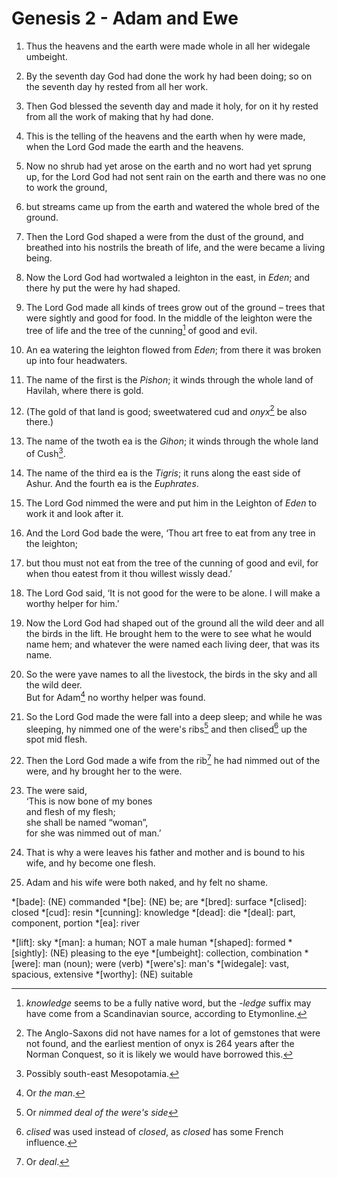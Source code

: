 # Genesis 2 - Adam and Ewe

1. Thus the heavens and the earth were made whole in all her widegale umbeight.
2. By the seventh day God had done the work hy had been doing; so on the
   seventh day hy rested from all her work.
3. Then God blessed the seventh day and made it holy, for on it hy rested from
   all the work of making that hy had done.
4. This is the telling of the heavens and the earth when hy were made, when the
   Lord God made the earth and the heavens.
5. Now no shrub had yet arose on the earth and no wort had yet sprung up, for
   the Lord God had not sent rain on the earth and there was no one to work the
   ground,
6. but streams came up from the earth and watered the whole bred of the ground.
7. Then the Lord God shaped a were from the dust of the ground, and breathed
   into his nostrils the breath of life, and the were became a living being.
8. Now the Lord God had wortwaled a leighton in the east, in *Eden*; and there
   hy put the were hy had shaped.
9. The Lord God made all kinds of trees grow out of the ground – trees that
   were sightly and good for food. In the middle of the leighton were the tree
   of life and the tree of the cunning[^cunning] of good and evil.
10. An ea watering the leighton flowed from *Eden*; from there it was broken up
    into four headwaters.
11. The name of the first is the *Pishon*; it winds through the whole land of
    Havilah, where there is gold.
12. (The gold of that land is good; sweetwatered cud and *onyx*[^onyx] be also
    there.)
13. The name of the twoth ea is the *Gihon*; it winds through the whole land of
    Cush[^Cush].
14. The name of the third ea is the *Tigris*; it runs along the east side of
    Ashur. And the fourth ea is the *Euphrates*.
15. The Lord God nimmed the were and put him in the Leighton of *Eden* to work
    it and look after it.
16. And the Lord God bade the were, ‘Thou art free to eat from any tree in the
    leighton;
17. but thou must not eat from the tree of the cunning of good and evil, for
    when thou eatest from it thou willest wissly dead.’
18. The Lord God said, ‘It is not good for the were to be alone. I will make a
    worthy helper for him.’
19. Now the Lord God had shaped out of the ground all the wild deer and all the
    birds in the lift. He brought hem to the were to see what he would name
    hem; and whatever the were named each living deer, that was its name.
20. So the were yave names to all the livestock, the birds in the sky and all
    the wild deer.
    <br/>But for Adam[^Adam] no worthy helper was found.
21. So the Lord God made the were fall into a deep sleep; and while he was
    sleeping, hy nimmed one of the were's ribs[^ribs] and then clised[^closed]
    up the spot mid flesh.
22. Then the Lord God made a wife from the rib[^rib] he had nimmed out of the
    were, and hy brought her to the were.
23. The were said,
    <br/>‘This is now bone of my bones
    <br/>and flesh of my flesh;
    </br>she shall be named “woman”,
    <br/>for she was nimmed out of man.’

24. That is why a were leaves his father and mother and is bound to his wife,
    and hy become one flesh.
25. Adam and his wife were both naked, and hy felt no shame.

<!-- Abbreviations -->
*[bade]: (NE) commanded
*[be]: (NE) be; are
*[bred]: surface
*[clised]: closed
*[cud]: resin
*[cunning]: knowledge
*[dead]: die
*[deal]: part, component, portion
*[ea]: river
<!-- *[fuldone]: completed, finished -->
*[lift]: sky
*[man]: a human; NOT a male human
*[shaped]: formed
*[sightly]: (NE) pleasing to the eye
*[umbeight]: collection, combination
*[were]: man (noun); were (verb)
*[were's]: man's
*[widegale]: vast, spacious, extensive
*[worthy]: (NE) suitable

<!-- Footnotes -->
[^cunning]: *knowledge* seems to be a fully native word, but the *-ledge*
    suffix may have come from a Scandinavian source, according to Etymonline.
[^Cush]: Possibly south-east Mesopotamia.
[^Adam]: Or *the man*.
[^ribs]: Or *nimmed deal of the were's side*
[^rib]: Or *deal*.
[^closed]: *clised* was used instead of *closed*, as *closed* has some French
    influence.
[^onyx]: The Anglo-Saxons did not have names for a lot of gemstones that were
    not found, and the earliest mention of onyx is 264 years after the Norman
    Conquest, so it is likely we would have borrowed this.
